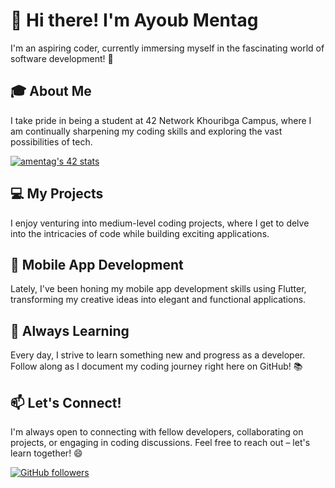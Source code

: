 # 👋 Hi there! I'm Ayoub Mentag

I'm an aspiring coder, currently immersing myself in the fascinating world of software development! 🚀

## 🎓 About Me

I take pride in being a student at 42 Network Khouribga Campus, where I am continually sharpening my coding skills and exploring the vast possibilities of tech.

[![amentag's 42 stats](https://badge.mediaplus.ma/darkblue/amentag)](https://github.com/oakoudad/badge42)

## 💻 My Projects

I enjoy venturing into medium-level coding projects, where I get to delve into the intricacies of code while building exciting applications.

## 📱 Mobile App Development

Lately, I've been honing my mobile app development skills using Flutter, transforming my creative ideas into elegant and functional applications.

## 🌱 Always Learning

Every day, I strive to learn something new and progress as a developer. Follow along as I document my coding journey right here on GitHub! 📚

## 📫 Let's Connect!

I'm always open to connecting with fellow developers, collaborating on projects, or engaging in coding discussions. Feel free to reach out – let's learn together! 😄

[![GitHub followers](https://img.shields.io/github/followers/Ayoub-Mentag)](https://github.com/Ayoub-Mentag)

